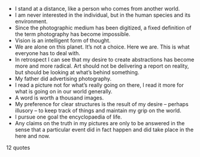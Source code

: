  - I stand at a distance, like a person who comes from another world.
 - I am never interested in the individual, but in the human species and its environment.
 - Since the photographic medium has been digitized, a fixed definition of the term photography has become impossible.
 - Vision is an intelligent form of thought.
 - We are alone on this planet. It’s not a choice. Here we are. This is what everyone has to deal with.
 - In retrospect I can see that my desire to create abstractions has become more and more radical. Art should not be delivering a report on reality, but should be looking at what’s behind something.
 - My father did advertising photography.
 - I read a picture not for what’s really going on there, I read it more for what is going on in our world generally.
 - A word is worth a thousand images.
 - My preference for clear structures is the result of my desire – perhaps illusory – to keep track of things and maintain my grip on the world.
 - I pursue one goal the encyclopaedia of life.
 - Any claims on the truth in my pictures are only to be answered in the sense that a particular event did in fact happen and did take place in the here and now.

12 quotes